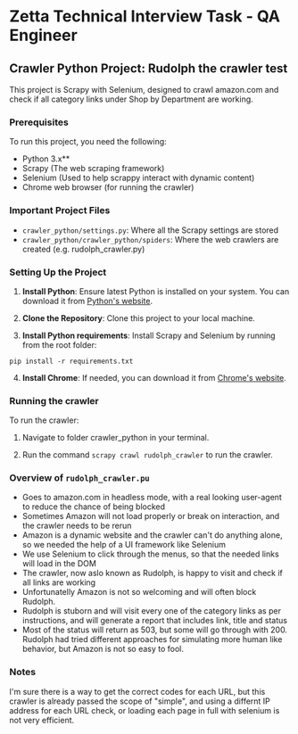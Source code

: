 # Zetta Technical Interview Task - QA Engineer

## Crawler Python Project: Rudolph the crawler test

This project is Scrapy with Selenium, designed to crawl amazon.com and check if all category links under Shop by Department are working.

### Prerequisites

To run this project, you need the following:

- Python 3.x**
- Scrapy (The web scraping framework)
- Selenium (Used to help scrappy interact with dynamic content)
- Chrome web browser (for running the crawler)

### Important Project Files

- `crawler_python/settings.py`: Where all the Scrapy settings are stored
- `crawler_python/crawler_python/spiders`: Where the web crawlers are created (e.g. rudolph_crawler.py)

### Setting Up the Project

1. **Install Python**: Ensure latest Python is installed on your system. You can download it from [Python's website](https://www.python.org/downloads/).

2. **Clone the Repository**: Clone this project to your local machine.

3. **Install Python requirements**: Install Scrapy and Selenium by running from the root folder:
```
pip install -r requirements.txt
```
4. **Install Chrome**: If needed, you can download it from [Chrome's website](www.google.com/chrome).

### Running the crawler

To run the crawler:

1. Navigate to folder crawler_python in your terminal.

2. Run the command `scrapy crawl rudolph_crawler` to run the crawler.

### Overview of `rudolph_crawler.pu`

- Goes to amazon.com in headless mode, with a real looking user-agent to reduce the chance of being blocked
- Sometimes Amazon will not load properly or break on interaction, and the crawler needs to be rerun
- Amazon is a dynamic website and the crawler can't do anything alone, so we needed the help of a UI framework like Selenium
- We use Selenium to click through the menus, so that the needed links will load in the DOM
- The crawler, now aslo known as Rudolph, is happy to visit and check if all links are working
- Unfortunatelly Amazon is not so welcoming and will often block Rudolph.
- Rudolph is stuborn and will visit every one of the category links as per instructions, and will generate a report that includes link, title and status
- Most of the status will return as 503, but some will go through with 200. Rudolph had tried different approaches for simulating more human like behavior, but Amazon is not so easy to fool.

### Notes
I'm sure there is a way to get the correct codes for each URL, but this crawler is already passed the scope of "simple", and using a differnt IP address for each URL check, or loading each page in full with selenium is not very efficient.